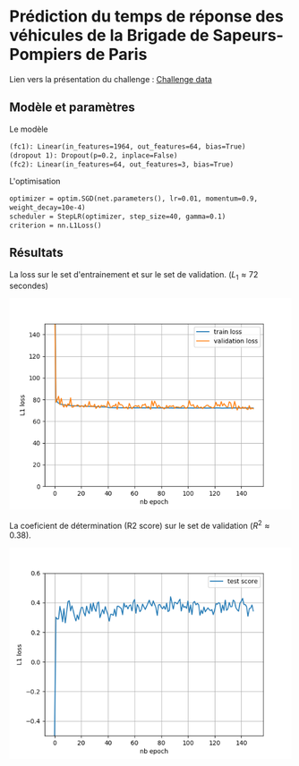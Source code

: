 # Prédiction du temps de réponse des véhicules de la Brigade de Sapeurs-Pompiers de Paris

Lien vers la présentation du challenge : [Challenge data](https://challengedata.ens.fr/challenges/21)

## Modèle et paramètres

Le modèle

```
(fc1): Linear(in_features=1964, out_features=64, bias=True)
(dropout 1): Dropout(p=0.2, inplace=False)
(fc2): Linear(in_features=64, out_features=3, bias=True)
```

L'optimisation

```
optimizer = optim.SGD(net.parameters(), lr=0.01, momentum=0.9, weight_decay=10e-4)
scheduler = StepLR(optimizer, step_size=40, gamma=0.1)
criterion = nn.L1Loss()
```

## Résultats

La loss sur le set d'entrainement et sur le set de validation. ($L_1\approx 72\text{ secondes}$)

![L1 loss](docs/loss.png)

La coeficient de détermination (R2 score) sur le set de validation ($R^2 \approx 0.38$).

![R2 score](docs/score.png)
